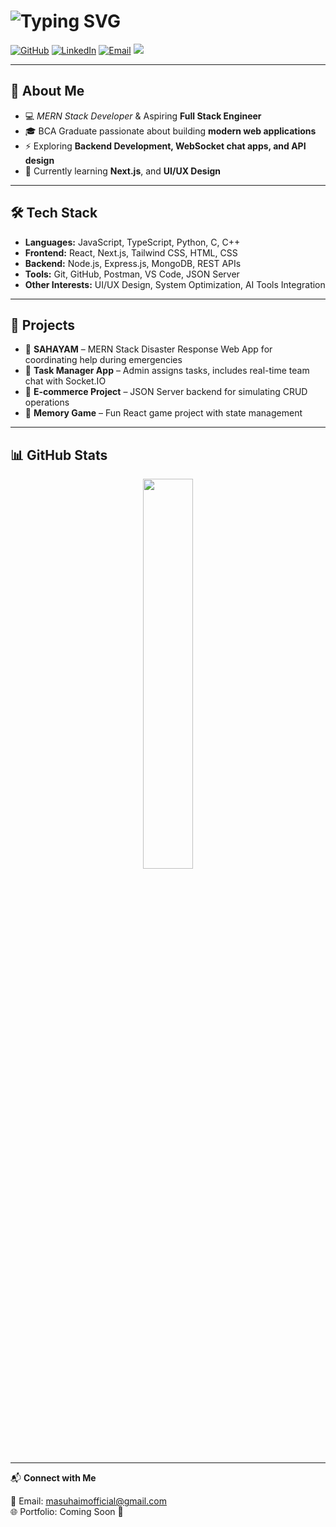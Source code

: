 # ![Typing SVG](https://readme-typing-svg.demolab.com/?lines=Hey+I'm+Suhaim!+👋;)

[![GitHub](https://img.shields.io/badge/GitHub-000?logo=github&logoColor=fff)](https://github.com/suhaim7)
[![LinkedIn](https://img.shields.io/badge/LinkedIn-0A66C2?logo=linkedin&logoColor=fff)](https://www.linkedin.com/in/suhaim-ma-347b5231a)
[![Email](https://img.shields.io/badge/Email-D14836?logo=gmail&logoColor=fff)](mailto:suhaimma@gmail.com)
<a href="https://www.instagram.com/suhaim_ma/" target="_blank">
  <img src="https://img.shields.io/badge/Instagram-E4405F?logo=instagram&logoColor=fff" />
</a>

---

## 🚀 About Me

- 💻 *MERN Stack Developer* & Aspiring **Full Stack Engineer**
- 🎓 BCA Graduate passionate about building **modern web applications**
- ⚡ Exploring **Backend Development, WebSocket chat apps, and API design**
- 🧠 Currently learning **Next.js**, and **UI/UX Design**


---

## 🛠️ Tech Stack

- **Languages:** JavaScript, TypeScript, Python, C, C++  
- **Frontend:** React, Next.js, Tailwind CSS, HTML, CSS  
- **Backend:** Node.js, Express.js, MongoDB, REST APIs  
- **Tools:** Git, GitHub, Postman, VS Code, JSON Server  
- **Other Interests:** UI/UX Design, System Optimization, AI Tools Integration  

---

## 🚧 Projects

- 🔹 **SAHAYAM** – MERN Stack Disaster Response Web App for coordinating help during emergencies  
- 🔹 **Task Manager App** – Admin assigns tasks, includes real-time team chat with Socket.IO  
- 🔹 **E-commerce Project** – JSON Server backend for simulating CRUD operations  
- 🔹 **Memory Game** – Fun React game project with state management  

---

## 📊 GitHub Stats
<p align="center">
  <img width="40%" src="https://github-readme-stats.vercel.app/api/top-langs/?username=suhaimma&layout=compact&theme=radical" />
</p>

---

📬 **Connect with Me**

📧 Email: [masuhaimofficial@gmail.com](mailto:masuhaimofficial@gmail.com)  
🌐 Portfolio: Coming Soon 🚀
